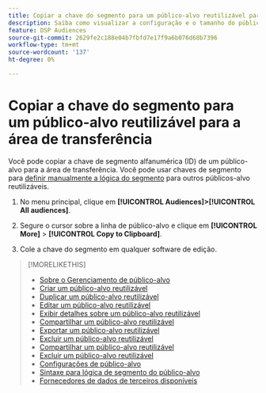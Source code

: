 ```yaml
---
title: Copiar a chave do segmento para um público-alvo reutilizável para a área de transferência
description: Saiba como visualizar a configuração e o tamanho do público-alvo para um público-alvo reutilizável.
feature: DSP Audiences
source-git-commit: 2629fe2c188e04b7fbfd7e17f9a6b076d68b7396
workflow-type: tm+mt
source-wordcount: '137'
ht-degree: 0%

---
```


# Copiar a chave do segmento para um público-alvo reutilizável para a área de transferência

Você pode copiar a chave de segmento alfanumérica (ID) de um público-alvo para a área de transferência. Você pode usar chaves de segmento para [definir manualmente a lógica do segmento](audience-segment-logic-syntax.md) para outros públicos-alvo reutilizáveis.

1. No menu principal, clique em **[!UICONTROL Audiences]>[!UICONTROL All audiences]**.

1. Segure o cursor sobre a linha de público-alvo e clique em **[!UICONTROL More]** > **[!UICONTROL Copy to Clipboard]**.

1. Cole a chave do segmento em qualquer software de edição.

>[!MORELIKETHIS]
>
>* [Sobre o Gerenciamento de público-alvo](audience-about.md)
>* [Criar um público-alvo reutilizável](reusable-audience-create.md)
>* [Duplicar um público-alvo reutilizável](reusable-audience-duplicate.md)
>* [Editar um público-alvo reutilizável](reusable-audience-edit.md)
>* [Exibir detalhes sobre um público-alvo reutilizável](reusable-audience-view-details.md)
>* [Compartilhar um público-alvo reutilizável](reusable-audience-share.md)
>* [Exportar um público-alvo reutilizável](reusable-audience-export.md)
>* [Excluir um público-alvo reutilizável](reusable-audience-delete.md)
>* [Compartilhar um público-alvo reutilizável](reusable-audience-share.md)
>* [Excluir um público-alvo reutilizável](reusable-audience-delete.md)
>* [Configurações de público-alvo](audience-settings.md)
>* [Sintaxe para lógica de segmento do público-alvo](audience-segment-logic-syntax.md)
>* [Fornecedores de dados de terceiros disponíveis](third-party-data-providers.md)

